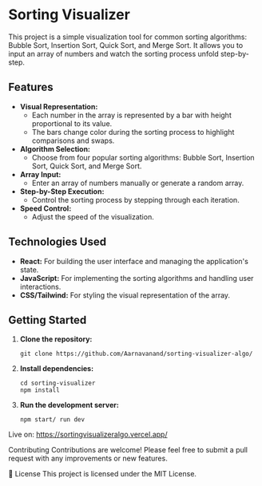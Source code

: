 # Sorting Visualizer

This project is a simple visualization tool for common sorting algorithms: Bubble Sort, Insertion Sort, Quick Sort, and Merge Sort. It allows you to input an array of numbers and watch the sorting process unfold step-by-step.

## Features

* **Visual Representation:** 
    * Each number in the array is represented by a bar with height proportional to its value.
    * The bars change color during the sorting process to highlight comparisons and swaps.
* **Algorithm Selection:** 
    * Choose from four popular sorting algorithms: Bubble Sort, Insertion Sort, Quick Sort, and Merge Sort.
* **Array Input:** 
    * Enter an array of numbers manually or generate a random array.
* **Step-by-Step Execution:** 
    * Control the sorting process by stepping through each iteration.
* **Speed Control:** 
    * Adjust the speed of the visualization.

## Technologies Used

* **React:** For building the user interface and managing the application's state.
* **JavaScript:** For implementing the sorting algorithms and handling user interactions.
* **CSS/Tailwind:** For styling the visual representation of the array.

## Getting Started

1. **Clone the repository:**
     ```
     git clone https://github.com/Aarnavanand/sorting-visualizer-algo/
     ```

2. **Install dependencies:**
     ```
     cd sorting-visualizer
     npm install
     ```
   
3. **Run the development server:**
     ```
     npm start/ run dev
     ```
   
Live on: https://sortingvisualizeralgo.vercel.app/ 

Contributing
Contributions are welcome! Please feel free to submit a pull request with any improvements or new features.

📜 License
This project is licensed under the MIT License.
